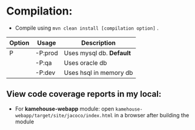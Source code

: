 # Compilation:

* Compile using `mvn clean install [compilation option]` .

| Option | Usage | Description | 
| ------------------ | ----- | ----------- |
| P | -P:prod | Uses mysql db. **Default**  |
|   | -P:qa | Uses oracle db |
|   | -P:dev | Uses hsql in memory db |

## View code coverage reports in my local:

* For **kamehouse-webapp** module: open `kamehouse-webapp/target/site/jacoco/index.html` in a
 browser
 after building the module